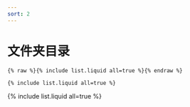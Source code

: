 ```yaml
---
sort: 2
---
```


# 文件夹目录

```
{% raw %}{% include list.liquid all=true %}{% endraw %}

{% include list.liquid all=true %}
```

{% include list.liquid all=true %}

